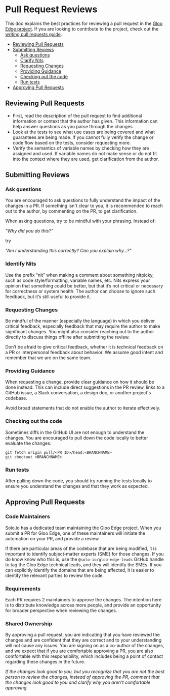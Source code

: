 # Pull Request Reviews

This doc explains the best practices for reviewing a pull request in the [Gloo Edge project](https://github.com/solo-io/gloo).
If you are looking to contribute to the project, check out the [writing pull requests guide](pull-requests.md).

- [Reviewing Pull Requests](#reviewing-pull-requests)
- [Submitting Reviews](#submitting-reviews)
  - [Ask questions](#ask-questions)
  - [Clarify Nits](#clarify-nits)
  - [Requesting Changes](#requesting-changes)
  - [Providing Guidance](#providing-guidance)
  - [Checking out the code](#checking-out-the-code)
  - [Run tests](#run-tests)
- [Approving Pull Requests](#approving-pull-requests)

## Reviewing Pull Requests
- First, read the description of the pull request to find additional information or context that the author has given. This information can help answer questions as you parse through the changes. 
- Look at the tests to see what use cases are being covered and what guarantees are being made. If you cannot fully verify the change or code flow based on the tests, consider requesting more.  
- Verify the semantics of variable names by checking how they are assigned and used. If variable names do not make sense or do not fit into the context where they are used, get clarification from the author. 

## Submitting Reviews
### Ask questions
You are encouraged to ask questions to fully understand the impact of the changes in a PR. If something isn't clear to you, it is recommended to reach out to the author, by commenting on the PR, to get clarification.  

When asking questions, try to be mindful with your phrasing. Instead of:

_"Why did you do this?"_

try

_"Am I understanding this correctly? Can you explain why...?"_

### Identify Nits
Use the prefix “nit” when making a comment about something nitpicky, such as code style/formatting, variable names, etc. Nits express your opinion that something could be better, but that it’s not critical or necessary for correctness or system health. The author can choose to ignore such feedback, but it’s still useful to provide it.

### Requesting Changes
Be mindful of the manner (especially the language) in which you deliver critical feedback, especially feedback that may require the author to make significant changes. You might also consider reaching out to the author directly to discuss things offline after submitting the review. 

Don’t be afraid to give critical feedback, whether it is technical feedback on a PR or interpersonal feedback about behavior. We assume good intent and remember that we are on the same team.

### Providing Guidance
When requesting a change, provide clear guidance on how it should be done instead. This can include direct suggestions in the PR review, links to a GitHub issue, a Slack conversation, a design doc, or another project's codebase.

Avoid broad statements that do not enable the author to iterate effectively.

### Checking out the code
Sometimes diffs in the GitHub UI are not enough to understand the changes. You are encouraged to pull down the code locally to better evaluate the changes:
```
git fetch origin pull/<PR ID>/head:<BRANCHNAME>
git checkout <BRANCHNAME>
```

### Run tests
After pulling down the code, you should try running the tests locally to ensure you understand the changes and that they work as expected.

## Approving Pull Requests

### Code Maintainers
Solo.io has a dedicated team maintaining the Gloo Edge project. When you submit a PR for Gloo Edge, one of these maintainers will initiate the automation on your PR, and provide a review.

If there are particular areas of the codebase that are being modified, it is important to identify subject-matter experts (SME) for those changes. If you do know know who this is, use the `@solo-io/gloo-edge-leads` GitHub handle to tag the Gloo Edge technical leads, and they will identify the SMEs. If you can explicitly identify the domains that are being affected, it is easier to identify the relevant parties to review the code.

### Requirements
Each PR requires 2 maintainers to approve the changes. The intention here is to distribute knowledge across more people, and provide an opportunity for broader perspective when reviewing the changes.

### Shared Ownership
By approving a pull request, you are indicating that you have reviewed the changes and are confident that they are correct and to your understanding will not cause any issues. You are signing on as a co-author of the changes, and we expect that if you are comfortable approving a PR, you are also comfortable with this responsibility, which includes being a point of contact regarding these changes in the future.

*If the changes look good to you, but you recognize that you are not the best person to review the changes, instead of approving the PR, comment that the changes look good to you and clarify why you aren't comfortable approving.*
